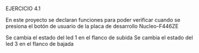 EJERCICIO 4.1

En este proyecto se declaran funciones para poder verificar cuando se presiona el 
botón de usuario de la placa de desarrollo Nucleo-F446ZE

Se cambia el estado del led 1 en el flanco de subida
Se cambia el estado del led 3 en el flanco de bajada